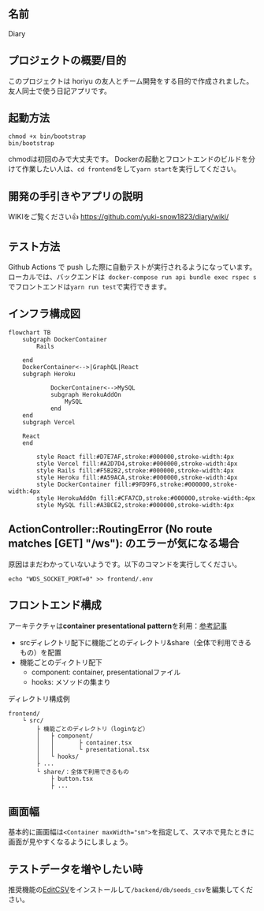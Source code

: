 ## 名前

Diary

## プロジェクトの概要/目的

このプロジェクトは horiyu の友人とチーム開発をする目的で作成されました。
友人同士で使う日記アプリです。

## 起動方法
```
chmod +x bin/bootstrap
bin/bootstrap
```

chmodは初回のみで大丈夫です。
Dockerの起動とフロントエンドのビルドを分けて作業したい人は、`cd frontend`をして`yarn start`を実行してください。


## 開発の手引きやアプリの説明
WIKIをご覧ください👍
https://github.com/yuki-snow1823/diary/wiki/

## テスト方法

Github Actions で push した際に自動テストが実行されるようになっています。
ローカルでは、バックエンドは` docker-compose run api bundle exec rspec s`でフロントエンドは`yarn run test`で実行できます。
## インフラ構成図

```mermaid
flowchart TB
    subgraph DockerContainer
        Rails

    end
    DockerContainer<-->|GraphQL|React
    subgraph Heroku

			DockerContainer<-->MySQL
			subgraph HerokuAddOn
				MySQL
			end
    end
    subgraph Vercel

    React
    end

		style React fill:#D7E7AF,stroke:#000000,stroke-width:4px
		style Vercel fill:#A2D7D4,stroke:#000000,stroke-width:4px
		style Rails fill:#F5B2B2,stroke:#000000,stroke-width:4px
		style Heroku fill:#A59ACA,stroke:#000000,stroke-width:4px
		style DockerContainer fill:#9FD9F6,stroke:#000000,stroke-width:4px
		style HerokuAddOn fill:#CFA7CD,stroke:#000000,stroke-width:4px
		style MySQL fill:#A3BCE2,stroke:#000000,stroke-width:4px
```

## ActionController::RoutingError (No route matches [GET] "/ws"): のエラーが気になる場合

原因はまだわかっていないようです。以下のコマンドを実行してください。

`echo "WDS_SOCKET_PORT=0" >> frontend/.env`

## フロントエンド構成
アーキテクチャは**container presentational pattern**を利用：[参考記事](https://zenn.dev/buyselltech/articles/9460c75b7cd8d1)
- srcディレクトリ配下に機能ごとのディレクトリ&share（全体で利用できるもの）を配置
- 機能ごとのディクトリ配下
	- component: container, presentationalファイル
	- hooks: メソッドの集まり

ディレクトリ構成例
```
frontend/
	└ src/
		├ 機能ごとのディレクトリ（loginなど）
		│ 	├ component/
		│ 	│		├ container.tsx
		│ 	│		└ presentational.tsx
		│ 	└ hooks/
		├ ...
		└ share/：全体で利用できるもの
			├ button.tsx
			├ ...
```

## 画面幅
基本的に画面幅は`<Container maxWidth="sm">`を指定して、スマホで見たときに画面が見やすくなるようにしましょう。

## テストデータを増やしたい時
推奨機能の[EditCSV](https://1-notes.com/visual-studio-code-edit-csv/)をインストールして`/backend/db/seeds_csv`を編集してください。